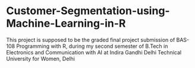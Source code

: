 # Customer-Segmentation-using-Machine-Learning-in-R
This project is supposed to be the graded final project submission of BAS-108 Programming with R, during my second semester of B.Tech in Electronics and Communication with AI at Indira Gandhi Delhi Technical University for Women, Delhi
